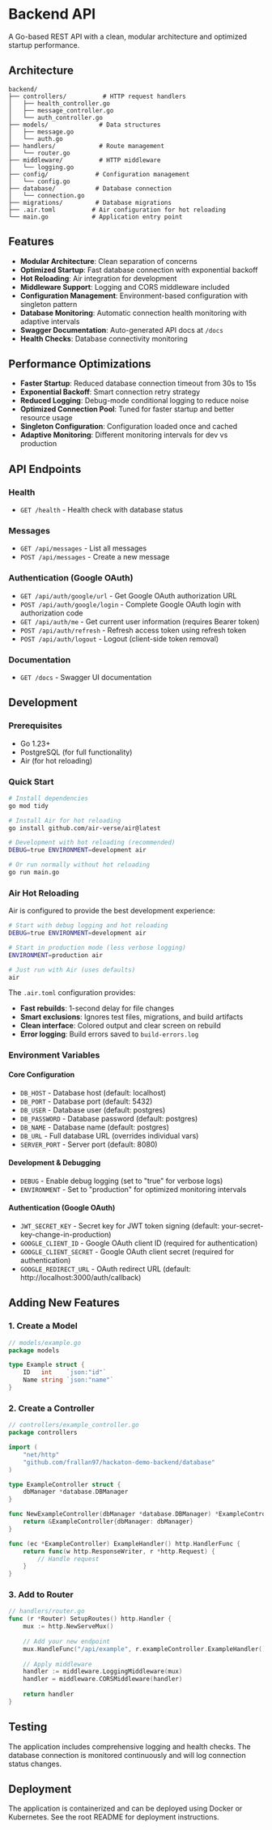 # Backend API

A Go-based REST API with a clean, modular architecture and optimized startup performance.

## Architecture

```
backend/
├── controllers/          # HTTP request handlers
│   ├── health_controller.go
│   ├── message_controller.go
│   └── auth_controller.go
├── models/              # Data structures
│   ├── message.go
│   └── auth.go
├── handlers/            # Route management
│   └── router.go
├── middleware/          # HTTP middleware
│   └── logging.go
├── config/             # Configuration management
│   └── config.go
├── database/           # Database connection
│   └── connection.go
├── migrations/         # Database migrations
├── .air.toml          # Air configuration for hot reloading
└── main.go            # Application entry point
```

## Features

- **Modular Architecture**: Clean separation of concerns
- **Optimized Startup**: Fast database connection with exponential backoff
- **Hot Reloading**: Air integration for development
- **Middleware Support**: Logging and CORS middleware included
- **Configuration Management**: Environment-based configuration with singleton pattern
- **Database Monitoring**: Automatic connection health monitoring with adaptive intervals
- **Swagger Documentation**: Auto-generated API docs at `/docs`
- **Health Checks**: Database connectivity monitoring

## Performance Optimizations

- **Faster Startup**: Reduced database connection timeout from 30s to 15s
- **Exponential Backoff**: Smart connection retry strategy
- **Reduced Logging**: Debug-mode conditional logging to reduce noise
- **Optimized Connection Pool**: Tuned for faster startup and better resource usage
- **Singleton Configuration**: Configuration loaded once and cached
- **Adaptive Monitoring**: Different monitoring intervals for dev vs production

## API Endpoints

### Health
- `GET /health` - Health check with database status

### Messages
- `GET /api/messages` - List all messages
- `POST /api/messages` - Create a new message

### Authentication (Google OAuth)
- `GET /api/auth/google/url` - Get Google OAuth authorization URL
- `POST /api/auth/google/login` - Complete Google OAuth login with authorization code
- `GET /api/auth/me` - Get current user information (requires Bearer token)
- `POST /api/auth/refresh` - Refresh access token using refresh token
- `POST /api/auth/logout` - Logout (client-side token removal)

### Documentation
- `GET /docs` - Swagger UI documentation

## Development

### Prerequisites
- Go 1.23+
- PostgreSQL (for full functionality)
- Air (for hot reloading)

### Quick Start
```bash
# Install dependencies
go mod tidy

# Install Air for hot reloading
go install github.com/air-verse/air@latest

# Development with hot reloading (recommended)
DEBUG=true ENVIRONMENT=development air

# Or run normally without hot reloading
go run main.go
```

### Air Hot Reloading

Air is configured to provide the best development experience:

```bash
# Start with debug logging and hot reloading
DEBUG=true ENVIRONMENT=development air

# Start in production mode (less verbose logging)
ENVIRONMENT=production air

# Just run with Air (uses defaults)
air
```

The `.air.toml` configuration provides:
- **Fast rebuilds**: 1-second delay for file changes
- **Smart exclusions**: Ignores test files, migrations, and build artifacts
- **Clean interface**: Colored output and clear screen on rebuild
- **Error logging**: Build errors saved to `build-errors.log`

### Environment Variables

#### Core Configuration
- `DB_HOST` - Database host (default: localhost)
- `DB_PORT` - Database port (default: 5432)
- `DB_USER` - Database user (default: postgres)
- `DB_PASSWORD` - Database password (default: postgres)
- `DB_NAME` - Database name (default: postgres)
- `DB_URL` - Full database URL (overrides individual vars)
- `SERVER_PORT` - Server port (default: 8080)

#### Development & Debugging
- `DEBUG` - Enable debug logging (set to "true" for verbose logs)
- `ENVIRONMENT` - Set to "production" for optimized monitoring intervals

#### Authentication (Google OAuth)
- `JWT_SECRET_KEY` - Secret key for JWT token signing (default: your-secret-key-change-in-production)
- `GOOGLE_CLIENT_ID` - Google OAuth client ID (required for authentication)
- `GOOGLE_CLIENT_SECRET` - Google OAuth client secret (required for authentication)
- `GOOGLE_REDIRECT_URL` - OAuth redirect URL (default: http://localhost:3000/auth/callback)

## Adding New Features

### 1. Create a Model
```go
// models/example.go
package models

type Example struct {
    ID   int    `json:"id"`
    Name string `json:"name"`
}
```

### 2. Create a Controller
```go
// controllers/example_controller.go
package controllers

import (
    "net/http"
    "github.com/frallan97/hackaton-demo-backend/database"
)

type ExampleController struct {
    dbManager *database.DBManager
}

func NewExampleController(dbManager *database.DBManager) *ExampleController {
    return &ExampleController{dbManager: dbManager}
}

func (ec *ExampleController) ExampleHandler() http.HandlerFunc {
    return func(w http.ResponseWriter, r *http.Request) {
        // Handle request
    }
}
```

### 3. Add to Router
```go
// handlers/router.go
func (r *Router) SetupRoutes() http.Handler {
    mux := http.NewServeMux()
    
    // Add your new endpoint
    mux.HandleFunc("/api/example", r.exampleController.ExampleHandler())
    
    // Apply middleware
    handler := middleware.LoggingMiddleware(mux)
    handler = middleware.CORSMiddleware(handler)
    
    return handler
}
```

## Testing

The application includes comprehensive logging and health checks. The database connection is monitored continuously and will log connection status changes.

## Deployment

The application is containerized and can be deployed using Docker or Kubernetes. See the root README for deployment instructions. 